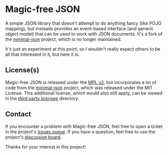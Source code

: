 # Magic-free JSON

A simple JSON library that doesn't attempt to do anything fancy (like POJO mapping), but insteads provides an event-based interface (and generic object model) that can 
be used to work with JSON documents. It's a fork of the [minimal-json](https://github.com/ralfstx/minimal-json) project, which is no longer maintained.

It's just an experiment at this point, so I wouldn't really expect others to be all that interested in it, but here it is.

## License(s)

Magic-free JSON is released under the [MPL v2](LICENSE.txt), but incorporates a lot of code from the [minimal-json](https://github.com/ralfstx/minimal-json) project, 
which was released under the MIT License. This additional license, which would also still apply, can be viewed in the [third party licenses](src/licenses/) directory.

## Contact

If you encounter a problem with Magic-free JSON, feel free to open a ticket in the project's [issues queue](https://github.com/ksclarke/magicfree-json/issues "GitHub 
Issues Queue"). If you have a question, feel free to use the project's [discussion board](https://github.com/ksclarke/magicfree-json/discussions "GitHub Discussions 
Board").

Thanks for your interest in this project!
